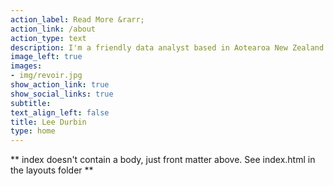 ```yaml
---
action_label: Read More &rarr;
action_link: /about
action_type: text
description: I'm a friendly data analyst based in Aotearoa New Zealand who works in local government. My tools of choice is R (especially [tidyverse](https://www.tidyverse.org/) and [R Markdown](https://rmarkdown.rstudio.com/)), but I also use [Power BI](https://powerbi.microsoft.com/en-us/) and associated [Power Platform](https://powerplatform.microsoft.com/en-au/) products.<br><br>This site was built in [R Studio Desktop](https://www.rstudio.com/products/rstudio/) using the Hugo Apéro theme, following [Alison Hill's handy guide](https://hugo-apero-docs.netlify.app/start/).
image_left: true
images:
- img/revoir.jpg
show_action_link: true
show_social_links: true
subtitle: 
text_align_left: false
title: Lee Durbin
type: home
---
```


** index doesn't contain a body, just front matter above.
See index.html in the layouts folder **
